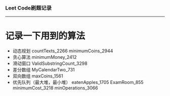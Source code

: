 ### Leet Code刷题记录
---
# 记录一下用到的算法
- 动态规划
      countTexts_2266
      minimumCoins_2944
- 贪心算法
      minimumMoney_2412
- 滑动窗口
      ValidSubstringCount_3298
- 差分数组
      MyCalendarTwo_731
- 双向数组
      maxCoins_1561
- 优先队列（最大堆，最小堆）
      eatenApples_1705
      ExamRoom_855
      minimumCost_3218
      minOperations_3066
